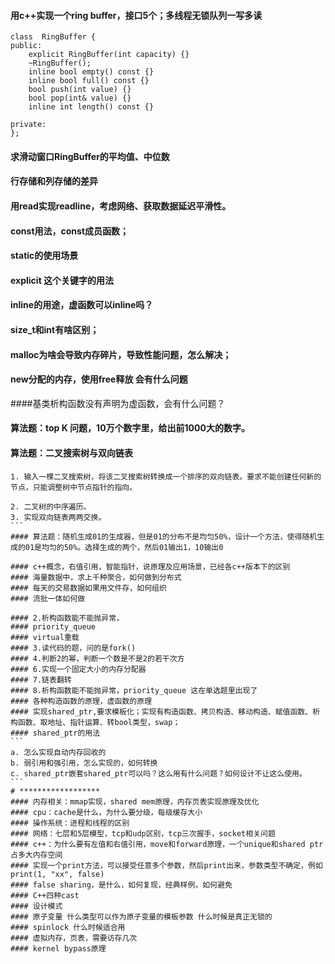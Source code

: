 #### 用c++实现一个ring buffer，接口5个；多线程无锁队列一写多读
```
class  RingBuffer {
public:
    explicit RingBuffer(int capacity) {}
    ~RingBuffer();
    inline bool empty() const {}
    inline bool full() const {}
    bool push(int value) {}
    bool pop(int& value) {}
    inline int length() const {}

private:
};
```
#### 求滑动窗口RingBuffer的平均值、中位数
#### 行存储和列存储的差异
#### 用read实现readline，考虑网络、获取数据延迟平滑性。
#### const用法，const成员函数；
#### static的使用场景
#### explicit 这个关键字的用法
#### inline的用途，虚函数可以inline吗？
#### size_t和int有啥区别；
#### malloc为啥会导致内存碎片，导致性能问题，怎么解决；

#### new分配的内存，使用free释放 会有什么问题
####基类析构函数没有声明为虚函数，会有什么问题？

#### 算法题：top K 问题，10万个数字里，给出前1000大的数字。
#### 算法题：二叉搜索树与双向链表
````
1. 输入一棵二叉搜索树，将该二叉搜索树转换成一个排序的双向链表。要求不能创建任何新的节点，只能调整树中节点指针的指向。

2. 二叉树的中序遍历。
3. 实现双向链表两两交换。
```
#### 算法题：随机生成01的生成器，但是01的分布不是均匀50%，设计一个方法，使得随机生成的01是均匀的50%。选择生成的两个，然后01输出1，10输出0

#### c++概念，右值引用，智能指针，说原理及应用场景，已经各c++版本下的区别
#### 海量数据中，求上千种聚合，如何做到分布式
#### 每天的交易数据如果用文件存，如何组织
#### 流批一体如何做

#### 2.析构函数能不能抛异常，
#### priority_queue
#### virtual重载
#### 3.读代码的题，问的是fork()
#### 4.判断2的幂，判断一个数是不是2的若干次方
#### 6.实现一个固定大小的内存分配器
#### 7.链表翻转
#### 8.析构函数能不能抛异常，priority_queue 这在单选题里出现了
#### 各种构造函数的原理，虚函数的原理
#### 实现shared_ptr,要求模板化；实现有构造函数、拷贝构造、移动构造、赋值函数、析构函数、取地址、指针运算、转bool类型，swap；
#### shared_ptr的用法
```
a. 怎么实现自动内存回收的
b. 弱引用和强引用，怎么实现的，如何转换
c. shared_ptr嵌套shared_ptr可以吗？这么用有什么问题？如何设计不让这么使用。
```
# ******************
#### 内存相关：mmap实现，shared mem原理，内存页表实现原理及优化
#### cpu：cache是什么，为什么要分级，每级缓存大小
#### 操作系统：进程和线程的区别
#### 网络：七层和5层模型，tcp和udp区别，tcp三次握手，socket相关问题
#### c++：为什么要有左值和右值引用，move和forward原理，一个unique和shared ptr占多大内存空间
#### 实现一个print方法，可以接受任意多个参数，然后print出来，参数类型不确定，例如print(1, "xx", false)
#### false sharing，是什么，如何复现，经典样例，如何避免
#### C++四种cast
#### 设计模式
#### 原子变量 什么类型可以作为原子变量的模板参数 什么时候是真正无锁的
#### spinlock 什么时候适合用 
#### 虚拟内存，页表，需要访存几次
#### kernel bypass原理
